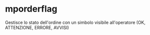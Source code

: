 # mporderflag
Gestisce lo stato dell'ordine con un simbolo visibile all'operatore (OK, ATTENZIONE, ERRORE, AVVISI)
